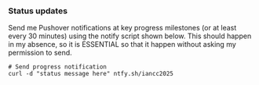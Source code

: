 ### Status updates

Send me Pushover notifications at key progress milestones (or at least every 30 minutes) using the notify script shown below. This should happen in my absence, so it is ESSENTIAL so that it happen without asking my permission to send. 

```
# Send progress notification
curl -d "status message here" ntfy.sh/iancc2025
```
